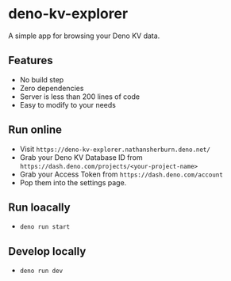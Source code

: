 # deno-kv-explorer
A simple app for browsing your Deno KV data.

## Features
- No build step
- Zero dependencies
- Server is less than 200 lines of code
- Easy to modify to your needs

## Run online
* Visit `https://deno-kv-explorer.nathansherburn.deno.net/`
* Grab your Deno KV Database ID from `https://dash.deno.com/projects/<your-project-name>`
* Grab your Access Token from `https://dash.deno.com/account`
* Pop them into the settings page.

## Run loacally
* `deno run start`

## Develop locally
* `deno run dev`